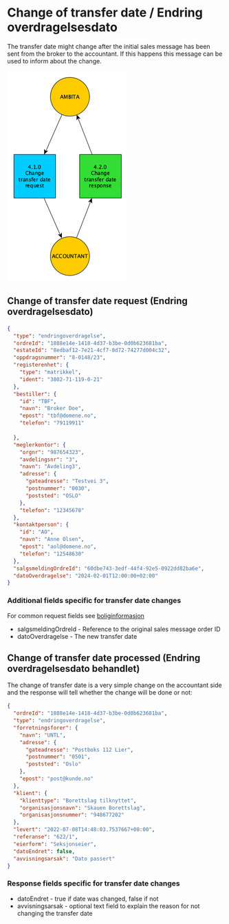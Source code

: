 # Change of transfer date / Endring overdragelsesdato

The transfer date might change after the initial sales message has been sent from the broker to the accountant. If this happens this message can be used to inform about the change.

![Change of transfer date](../images/Changetransferdate.png "Change of transfer date flowchart")

## Change of transfer date request (Endring overdragelsesdato)

```json
{
  "type": "endringoverdragelse",
  "ordreId": "1888e14e-1418-4d37-b3be-0d0b623681ba",
  "estateId": "8edbaf12-7e21-4cf7-8d72-74277d004c32",
  "oppdragsnummer": "8-0148/23",
  "registerenhet": {
    "type": "matrikkel",
    "ident": "3802-71-119-0-21"
  },
  "bestiller": {
    "id": "TBF",
    "navn": "Broker Doe",
    "epost": "tbf@domene.no",
    "telefon": "79119911"

  },
  "meglerkontor": {
    "orgnr": "987654323",
    "avdelingsnr": "3",
    "navn": "Avdeling3",
    "adresse": {
      "gateadresse": "Testvei 3",
      "postnummer": "0030",
      "poststed": "OSLO"
    },
    "telefon": "12345678"
  },
  "kontaktperson": {
    "id": "AO",
    "navn": "Anne Olsen",
    "epost": "aol@domene.no",
    "telefon": "12548630"
  },
  "salgsmeldingOrdreId": "60dbe743-3edf-44f4-92e5-0922dd82ba6e",
  "datoOverdragelse": "2024-02-01T12:00:00+02:00"
}
```

### Additional fields specific for transfer date changes

For common request fields see [boliginformasjon](boliginformasjon.md#request-fields-that-are-in-all-requests)

* salgsmeldingOrdreId - Reference to the original sales message order ID
* datoOverdragelse - The new transfer date

## Change of transfer date processed (Endring overdragelsesdato behandlet)

The change of transfer date is a very simple change on the accountant side and the response will tell whether the change will be done or not:

```json
{
  "ordreId": "1888e14e-1418-4d37-b3be-0d0b623681ba",
  "type": "endringoverdragelse",
  "forretningsforer": {
    "navn": "UNTL",
    "adresse": {
      "gateadresse": "Postboks 112 Lier",
      "postnummer": "0501",
      "poststed": "Oslo"
    },
    "epost": "post@kunde.no"
  },
  "klient": {
    "klienttype": "Borettslag tilknyttet",
    "organisasjonsnavn": "Skauen Borettslag",
    "organisasjonsnummer": "948677202"
  },
  "levert": "2022-07-08T14:48:03.7537667+00:00",
  "referanse": "622/1",
  "eierform": "Seksjonseier",
  "datoEndret": false,
  "avvisningsarsak": "Dato passert"
}
```

### Response fields specific for transfer date changes

* datoEndret - true if date was changed, false if not
* avvisningsarsak - optional text field to explain the reason for not changing the transfer date
